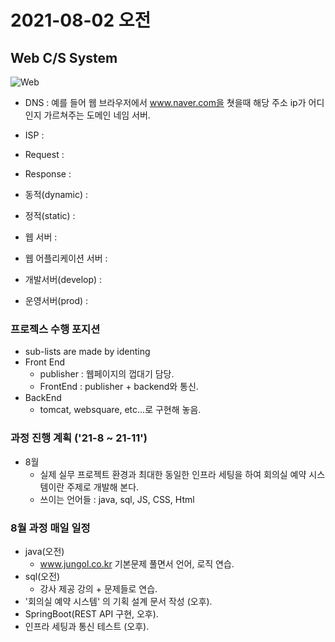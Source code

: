 # 2021-08-02 오전

## Web C/S System

![Web](https://mobidev.biz/wp-content/uploads/2021/07/3-tier-web-architecture.jpg)

+ DNS : 예를 들어 웹 브라우저에서 www.naver.com을 쳣을때 해당 주소 ip가 어디인지 가르쳐주는 도메인 네임 서버.
+ ISP :
+ Request :
+ Response :
+ 동적(dynamic) :
+ 정적(static) :
+ 웹 서버 :
+ 웹 어플리케이션 서버 :

+ 개발서버(develop) :
+ 운영서버(prod) :

### 프로젝스 수행 포지션
+ sub-lists are made by identing
+ Front End
  - publisher : 웹페이지의 껍대기 담당.
  - FrontEnd : publisher + backend와 통신.
+ BackEnd
  - tomcat, websquare, etc...로 구현해 놓음.

### 과정 진행 계획 ('21-8 ~ 21-11')
+ 8월 
  - 실제 실무 프로젝트 환경과 최대한 동일한 인프라 세팅을 하여 회의실 예약 시스템이란 주제로 개발해 본다.
  - 쓰이는 언어들 : java, sql, JS, CSS, Html

### 8월 과정 매일 일정
+ java(오전)
  - www.jungol.co.kr 기본문제 풀면서 언어, 로직 연습.
+ sql(오전)
  - 강사 제공 강의 + 문제들로 연습.
+ '회의실 예약 시스템' 의 기획 설계 문서 작성 (오후).
+ SpringBoot(REST API 구현, 오후).
+ 인프라 세팅과 통신 테스트 (오후).